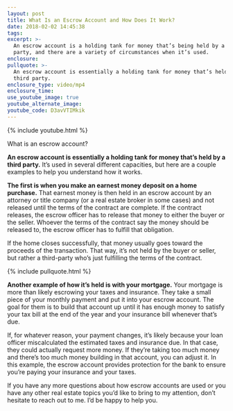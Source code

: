 ```yaml
---
layout: post
title: What Is an Escrow Account and How Does It Work?
date: 2018-02-02 14:45:38
tags:
excerpt: >-
  An escrow account is a holding tank for money that’s being held by a third
  party, and there are a variety of circumstances when it’s used.
enclosure:
pullquote: >-
  An escrow account is essentially a holding tank for money that’s held by a
  third party.
enclosure_type: video/mp4
enclosure_time:
use_youtube_image: true
youtube_alternate_image:
youtube_code: D3avVTIMkik
---
```



{% include youtube.html %}

What is an escrow account?

**An escrow account is essentially a holding tank for money that’s held by a third party.** It’s used in several different capacities, but here are a couple examples to help you understand how it works.

**The first is when you make an earnest money deposit on a home purchase.** That earnest money is then held in an escrow account by an attorney or title company (or a real estate broker in some cases) and not released until the terms of the contract are complete. If the contract releases, the escrow officer has to release that money to either the buyer or the seller. Whoever the terms of the contract say the money should be released to, the escrow officer has to fulfill that obligation.

If the home closes successfully, that money usually goes toward the proceeds of the transaction. That way, it’s not held by the buyer or seller, but rather a third-party who’s just fulfilling the terms of the contract.

{% include pullquote.html %}

**Another example of how it’s held is with your mortgage.** Your mortgage is more than likely escrowing your taxes and insurance. They take a small piece of your monthly payment and put it into your escrow account. The goal for them is to build that account up until it has enough money to satisfy your tax bill at the end of the year and your insurance bill whenever that’s due.

If, for whatever reason, your payment changes, it’s likely because your loan officer miscalculated the estimated taxes and insurance due. In that case, they could actually request more money. If they’re taking too much money and there’s too much money building in that account, you can adjust it. In this example, the escrow account provides protection for the bank to ensure you’re paying your insurance and your taxes.

If you have any more questions about how escrow accounts are used or you have any other real estate topics you’d like to bring to my attention, don’t hesitate to reach out to me. I’d be happy to help you.